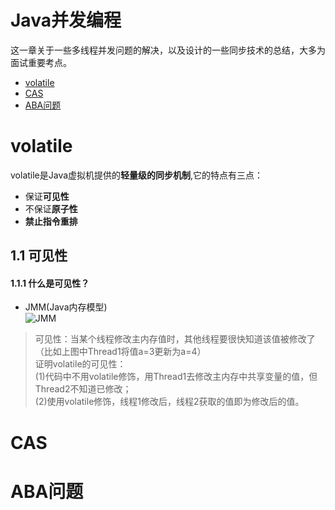 # Java并发编程
这一章关于一些多线程并发问题的解决，以及设计的一些同步技术的总结，大多为面试重要考点。
* [volatile]()
* [CAS]()
* [ABA问题]()
# volatile
volatile是Java虚拟机提供的**轻量级的同步机制**,它的特点有三点：
* 保证**可见性**
* 不保证**原子性**
* **禁止指令重排**
## 1.1 可见性
#### 1.1.1 什么是可见性？
* JMM(Java内存模型)  
![JMM](https://github.com/Hi-world-DF/Interview-knowledge-points/blob/master/Concurrent/imgs/JMM.png)  
> 可见性：当某个线程修改主内存值时，其他线程要很快知道该值被修改了（比如上图中Thread1将值a=3更新为a=4）  
> 证明volatile的可见性：  
> (1)代码中不用volatile修饰，用Thread1去修改主内存中共享变量的值，但Thread2不知道已修改；  
> (2)使用volatile修饰，线程1修改后，线程2获取的值即为修改后的值。  
# CAS

# ABA问题
